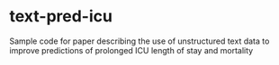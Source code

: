 # text-pred-icu
Sample code for paper describing the use of unstructured text data to improve predictions of prolonged ICU length of stay and mortality
